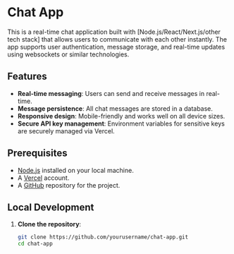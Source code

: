 # Chat App

This is a real-time chat application built with [Node.js/React/Next.js/other tech stack] that allows users to communicate with each other instantly. The app supports user authentication, message storage, and real-time updates using websockets or similar technologies.

## Features

- **Real-time messaging**: Users can send and receive messages in real-time.
- **Message persistence**: All chat messages are stored in a database.
- **Responsive design**: Mobile-friendly and works well on all device sizes.
- **Secure API key management**: Environment variables for sensitive keys are securely managed via Vercel.

## Prerequisites

- [Node.js](https://nodejs.org/en/) installed on your local machine.
- A [Vercel](https://vercel.com) account.
- A [GitHub](https://github.com) repository for the project.

## Local Development

1. **Clone the repository**:

   ```bash
   git clone https://github.com/yourusername/chat-app.git
   cd chat-app
